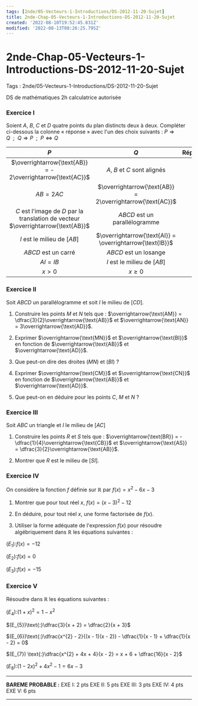 ```yaml
---
tags: [2nde/05-Vecteurs-1-Introductions/DS-2012-11-20-Sujet]
title: 2nde-Chap-05-Vecteurs-1-Introductions-DS-2012-11-20-Sujet
created: '2022-08-10T19:52:45.831Z'
modified: '2022-08-13T08:26:25.795Z'
---
```


# 2nde-Chap-05-Vecteurs-1-Introductions-DS-2012-11-20-Sujet

Tags : 2nde/05-Vecteurs-1-Introductions/DS-2012-11-20-Sujet



DS de mathématiques 
2h 
calculatrice autorisée 

### Exercice I

Soient $A$, $B$, $C$ et $D$ quatre points du plan distincts deux à deux.
Compléter ci-dessous la colonne « réponse » avec l'un des choix suivants : $P ⇒ Q ~~;~~ Q ⇒ P ~~;~~ P ⇔ Q$

| $P$                        |           $Q$      |                                                   **Réponse**| 
|:-:|:-:|:-:| 
| $\overrightarrow{\text{AB}} = - 2\overrightarrow{\text{AC}}$   |     $A$, $B$ et $C$ sont alignés  ||
|  $AB = 2AC$  |    $\overrightarrow{\text{AB}} = 2\overrightarrow{\text{AC}}$  ||
| $C$ est l'image de $D$ par la translation de vecteur $\overrightarrow{\text{AB}}$  |$ABCD$ est un parallélogramme ||        |Il existe un réel $k$ non nul tel que $\overrightarrow{\text{AB}} = k\overrightarrow{\text{CD}}$ |  $(AB) // (CD)$||
| $I$ est le milieu de $[AB]$   | $\overrightarrow{\text{AI}} = \overrightarrow{\text{IB}}$   ||
| $ABCD$ est un carré  |  $ABCD$ est un losange  ||                                      
|$AI = IB$  |  $I$ est le milieu de $[AB]$      ||                          
|$x > 0$  |  $x \geqslant 0$ ||                                             
 
 
### Exercice II

Soit $ABCD$ un parallélogramme et soit $I$ le milieu de $[CD]$.

1) Construire les points $M$ et $N$ tels que : $\overrightarrow{\text{AM}} = \dfrac{3}{2}\overrightarrow{\text{AB}}$ et $\overrightarrow{\text{AN}} = 3\overrightarrow{\text{AD}}$.

2) Exprimer $\overrightarrow{\text{MN}}$ et $\overrightarrow{\text{BI}}$ en fonction de $\overrightarrow{\text{AB}}$ et $\overrightarrow{\text{AD}}$.

3) Que peut-on dire des droites $(MN)$ et $(BI)$ ?

4) Exprimer $\overrightarrow{\text{CM}}$ et $\overrightarrow{\text{CN}}$ en fonction de $\overrightarrow{\text{AB}}$ et $\overrightarrow{\text{AD}}$.

5) Que peut-on en déduire pour les points $C$, $M$ et $N$ ?

### Exercice III

Soit $ABC$ un triangle et $I$ le milieu de $[AC]$

1) Construire les points $R$ et $S$ tels que : $\overrightarrow{\text{BR}} = - \dfrac{1}{4}\overrightarrow{\text{CB}}$ et $\overrightarrow{\text{AS}} = \dfrac{3}{2}\overrightarrow{\text{AB}}$.

2) Montrer que $R$ est le milieu de $[SI]$.

### Exercice IV

On considère la fonction $f$ définie sur $ℝ$ par $f(x) = x^{2} - 6x - 3$

1) Montrer que pour tout réel $x$, $f(x) = {(x - 3)}^{2} - 12$

2) En déduire, pour tout réel $x$, une forme factorisée de $f (x)$.

3) Utiliser la forme adéquate de l'expression $f (x)$ pour résoudre algébriquement dans $ℝ$ les équations suivantes :

$(E_{1})\text{∶}f(x) = - 12$ 

$(E_{2})\text{∶}f(x) = 0$

$(E_{3})\text{:}f(x) = - 15$

### Exercice V
Résoudre dans $ℝ$ les équations suivantes :


 $(E_{4})\text{:}{(1 + x)}^{2} = 1 - x^{2}$  

 $(E_{5})\text{:}\dfrac{3}{x + 2} = \dfrac{2}{x + 3}$   
                                                                    
 $(E_{6})\text{:}\dfrac{x^{2} - 2}{(x - 1)(x - 2)} - \dfrac{1}{x - 1} + \dfrac{1}{x - 2} = 0$    

 $(E_{7}) \text{:}\dfrac{x^{2} + 4x + 4}{x - 2} = x + 6 + \dfrac{16}{x - 2}$ 

 $(E_{8})\text{:}{(1 - 2x)}^{2} + 4x^{2} - 1 = 6x - 3$ 


---

**BAREME PROBABLE :** EXE I: 2 pts EXE II: 5 pts EXE III: 3 pts EXE IV: 4 pts EXE V: 6 pts
 
---
